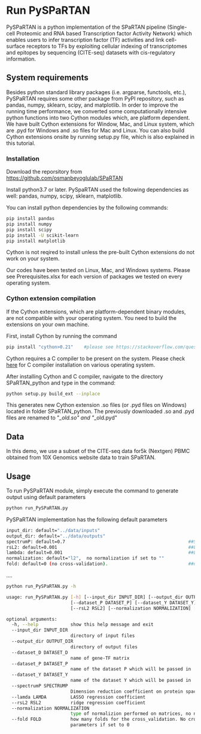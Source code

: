 # Run PySPaRTAN

PySPaRTAN is a  python implementation of the SPaRTAN pipeline (Single-cell Proteomic and RNA based Transcription factor Activity Network) which enables users to infer transcription factor (TF) activities and link cell-surface receptors to TFs by exploiting cellular indexing of transcriptomes and epitopes by sequencing (CITE-seq) datasets with cis-regulatory information.

## System requirements
Besides python standard library packages (i.e. argparse, functools, etc.), PySPaRTAN requires some other package from PyPI repository, such as pandas, numpy, sklearn, scipy, and matplotlib. In order to improve the running time performance, we converted some computationally intensive python functions into two Cython modules which, are platform dependent. We have built Cython extensions for Window, Mac, and Linux system, which are .pyd for Windows and .so files for Mac and Linux. You can also build Cython extensions onsite by running setup.py file, which is also explained in this tutorial. 


### Installation
Download the reporsitory from https://github.com/osmanbeyoglulab/SPaRTAN

Install python3.7 or later. PySpaRTAN used the following dependencies as well: pandas, numpy, scipy, sklearn, matplotlib. 

You can install python dependencies by the following commands:
```sh
pip install pandas
pip install numpy
pip install scipy
pip install -U scikit-learn
pip install matplotlib
```
Cython is not reqired to install unless the pre-built Cython extensions do not work on your system. 

Our codes have been tested on Linux, Mac, and Windows systems. Please see Prerequisites.xlsx for each version of packages we tested on every operating system.

### Cython extension compilation

If the Cython extensions, which are platform-dependent binary modules, are not compatible with your operating system. You need to build the extensions on your own machine. 

First, install Cython by running the command
```sh
pip install "cython>0.21"    #please see https://stackoverflow.com/questions/8795617/how-to-pip-install-a-package-with-min-and-max-version-range
```
Cython requires a C compiler to be present on the system. Please check [here](https://cython.readthedocs.io/en/latest/src/quickstart/install.html) for C compiler installation on various operating system.

After installing Cython and C compiler, navigate to the directory SPaRTAN_python and type in the command:
```sh
python setup.py build_ext --inplace
```
This generates new Cython extension .so files (or .pyd files on Windows) located in folder SPaRTAN_python. The previously downloaded .so and .pyd files are renamed to "*_old.so" and "*_old.pyd" 

## Data
In this demo, we use a subset of the CITE-seq data for5k (Nextgen) PBMC obtained from 10X Genomics website  data to train SPaRTAN. 

## Usage

To run PySPaRTAN module, simply execute the command to generate output using default parameters
```sh
python run_PySPaRTAN.py
```

PySPaRTAN implementation has the following default parameters 
```sh
input_dir: default="../data/inputs"
output_dir: default="../data/outputs"
spectrumP: default=0.7                                              ##Spectrum cut-off points for P. 
rsL2: default=0.001                                                 ##L_2 norm (Ridge) regularization parameter (rsL2 >=0 )
lambda: default=0.001                                               ##L_1 norm (LASSO) regularization parameter (lambda >=0)
normalization: default="l2",  no normalization if set to ""
fold: default=0 (no cross-validation).                              ##number of folds for tuning parameters (e.g. rsL2, lambda and spectrumP)
```
....
```sh
python run_PySPaRTAN.py -h
```
```sh
usage: run_PySPaRTAN.py [-h] [--input_dir INPUT_DIR] [--output_dir OUTPUT_DIR] [--dataset_D DATASET_D]
                        [--dataset_P DATASET_P] [--dataset_Y DATASET_Y] [--spectrumP SPECTRUMP] [--lamda LAMDA]
                        [--rsL2 RSL2] [--normalization NORMALIZATION] [--fold FOLD]

optional arguments:
  -h, --help            show this help message and exit
  --input_dir INPUT_DIR
                        directory of input files
  --output_dir OUTPUT_DIR
                        directory of output files
  --dataset_D DATASET_D
                        name of gene-TF matrix
  --dataset_P DATASET_P
                        name of the dataset P which will be passed in
  --dataset_Y DATASET_Y
                        name of the dataset Y which will be passed in
  --spectrumP SPECTRUMP
                        Dimension reduction coefficient on protein space
  --lamda LAMDA         LASSO regression coefficient
  --rsL2 RSL2           ridge regression coefficient
  --normalization NORMALIZATION
                        type of normalizion performed on matrices, no normalization if set to empty
  --fold FOLD           how many folds for the cross_validation. No cross_validation and using default/specified
                        parameters if set to 0
```
